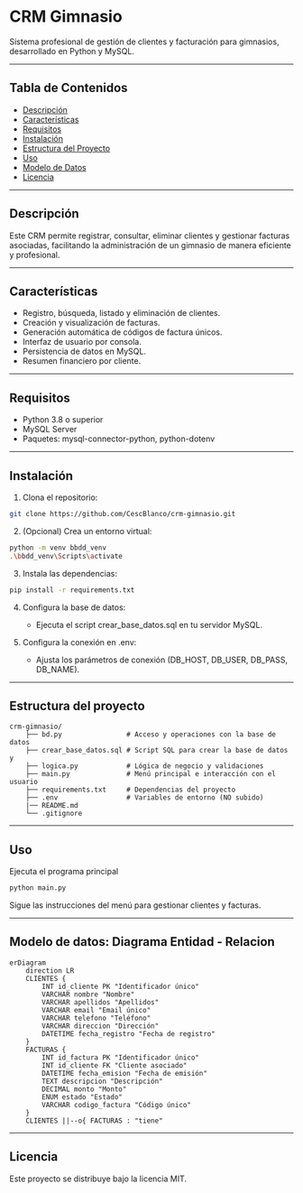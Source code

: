 # CRM Gimnasio

Sistema profesional de gestión de clientes y facturación para gimnasios, desarrollado en Python y MySQL.

-----

## Tabla de Contenidos

- [Descripción](#descripción)
- [Características](#características)
- [Requisitos](#requisitos)
- [Instalación](#instalación)
- [Estructura del Proyecto](#estructura-del-proyecto)
- [Uso](#uso)
- [Modelo de Datos](#modelo-de-datos-diagrama-entidad---relacion)
- [Licencia](#licencia)

-----
## Descripción

Este CRM permite registrar, consultar, eliminar clientes y gestionar facturas asociadas, facilitando la administración de un gimnasio de manera eficiente y profesional.

-----
## Características

- Registro, búsqueda, listado y eliminación de clientes.
- Creación y visualización de facturas.
- Generación automática de códigos de factura únicos.
- Interfaz de usuario por consola.
- Persistencia de datos en MySQL.
- Resumen financiero por cliente.

-----

## Requisitos

- Python 3.8 o superior
- MySQL Server
- Paquetes: mysql-connector-python, python-dotenv

-----
## Instalación

1. Clona el repositorio:

```bash
git clone https://github.com/CescBlanco/crm-gimnasio.git
```
2. (Opcional) Crea un entorno virtual:

```bash
python -m venv bbdd_venv
.\bbdd_venv\Scripts\activate
```

3. Instala las dependencias:
```bash
pip install -r requirements.txt
```
4. Configura la base de datos: 

    - Ejecuta el script crear_base_datos.sql en tu servidor MySQL.

5. Configura la conexión en .env:

    - Ajusta los parámetros de conexión (DB_HOST, DB_USER, DB_PASS, DB_NAME).
-----

## Estructura del proyecto

```plaintext
crm-gimnasio/
    ├── bd.py                # Acceso y operaciones con la base de datos
    ├── crear_base_datos.sql # Script SQL para crear la base de datos y 
    ├── logica.py            # Lógica de negocio y validaciones
    ├── main.py              # Menú principal e interacción con el usuario
    ├── requirements.txt     # Dependencias del proyecto
    ├── .env                 # Variables de entorno (NO subido)
    |── README.md       
    └── .gitignore     
```

-----

## Uso

Ejecuta el programa principal

```bash
python main.py
```
Sigue las instrucciones del menú para gestionar clientes y facturas.

-----
## Modelo de datos: Diagrama Entidad - Relacion

```mermaid
erDiagram
    direction LR
    CLIENTES {
        INT id_cliente PK "Identificador único"
        VARCHAR nombre "Nombre"
        VARCHAR apellidos "Apellidos"
        VARCHAR email "Email único"
        VARCHAR telefono "Teléfono"
        VARCHAR direccion "Dirección"
        DATETIME fecha_registro "Fecha de registro"
    }
    FACTURAS {
        INT id_factura PK "Identificador único"
        INT id_cliente FK "Cliente asociado"
        DATETIME fecha_emision "Fecha de emisión"
        TEXT descripcion "Descripción"
        DECIMAL monto "Monto"
        ENUM estado "Estado"
        VARCHAR codigo_factura "Código único"
    }
    CLIENTES ||--o{ FACTURAS : "tiene"
```

-----
## Licencia 
Este proyecto se distribuye bajo la licencia MIT.

